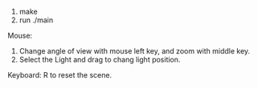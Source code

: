 1. make
2. run ./main

Mouse:
1. Change angle of view with mouse left key, and zoom with middle key.
2. Select the Light and drag to chang light position.

Keyboard:
R to reset the scene.
